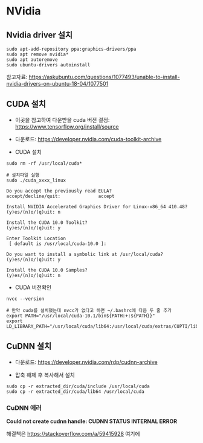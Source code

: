 # NVidia



## Nvidia driver 설치

```
sudo apt-add-repository ppa:graphics-drivers/ppa
sudo apt remove nvidia*
sudo apt autoremove
sudo ubuntu-drivers autoinstall
```

참고자료: <https://askubuntu.com/questions/1077493/unable-to-install-nvidia-drivers-on-ubuntu-18-04/1077501>



## CUDA 설치

- 이곳을 참고하여 다운받을 cuda 버전 결정: <https://www.tensorflow.org/install/source>

- 다운로드: <https://developer.nvidia.com/cuda-toolkit-archive>

- CUDA 설치

```
sudo rm -rf /usr/local/cuda*

# 설치파일 실행
sudo ./cuda_xxxx_linux

Do you accept the previously read EULA?
accept/decline/quit:              accept

Install NVIDIA Accelerated Graphics Driver for Linux-x86_64 410.48?
(y)es/(n)o/(q)uit: n

Install the CUDA 10.0 Toolkit?
(y)es/(n)o/(q)uit: y

Enter Toolkit Location
 [ default is /usr/local/cuda-10.0 ]: 

Do you want to install a symbolic link at /usr/local/cuda?
(y)es/(n)o/(q)uit: y

Install the CUDA 10.0 Samples?
(y)es/(n)o/(q)uit: n

```

- CUDA 버전확인

```
nvcc --version

# 만약 cuda를 설치했는데 nvcc가 없다고 하면 ~/.bashrc에 다음 두 줄 추가
export PATH="/usr/local/cuda-10.1/bin${PATH:+:${PATH}}"
export LD_LIBRARY_PATH="/usr/local/cuda/lib64:/usr/local/cuda/extras/CUPTI/lib64${LD_LIBRARY_PATH:+:${LD_LIBRARY_PATH}}"
```



## CuDNN 설치

- 다운로드: <https://developer.nvidia.com/rdp/cudnn-archive>

- 압축 해제 후 복사해서 설치

```
sudo cp -r extracted_dir/cuda/include /usr/local/cuda
sudo cp -r extracted_dir/cuda/lib64 /usr/local/cuda
```

### CuDNN 에러

**Could not create cudnn handle: CUDNN STATUS INTERNAL ERROR**

해결책은 <https://stackoverflow.com/a/59415928> 여기에

